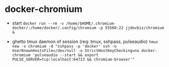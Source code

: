 # docker-chromium
* start
```docker run --rm -v /home/$HOME/.chromium-docker/:/home/docker/.config/chromium -p 55560:22 jjdevbiz/chromium &```

* ghetto tmux daemon of session (req: tmux, sshpass, pulseaudio)
```tmux new -s chromium -d "sshpass -p 'docker' ssh -o UserKnownHostsFile=/dev/null -o StrictHostKeyChecking=no docker-chromium 'pulseaudio --start && export PULSE_SERVER=tcp:localhost:64713 && chromium-browser'"```
